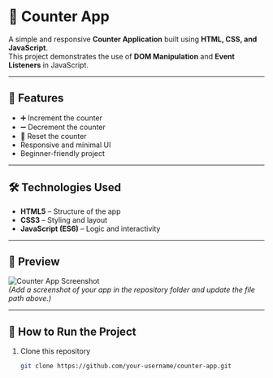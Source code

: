 # 🔢 Counter App

A simple and responsive **Counter Application** built using **HTML, CSS, and JavaScript**.  
This project demonstrates the use of **DOM Manipulation** and **Event Listeners** in JavaScript.  

---

## 🚀 Features
- ➕ Increment the counter  
- ➖ Decrement the counter  
- 🔄 Reset the counter  
- Responsive and minimal UI  
- Beginner-friendly project  

---

## 🛠️ Technologies Used
- **HTML5** – Structure of the app  
- **CSS3** – Styling and layout  
- **JavaScript (ES6)** – Logic and interactivity  

---

## 📸 Preview
![Counter App Screenshot](./screenshot.png)  
*(Add a screenshot of your app in the repository folder and update the file path above.)*

---

## 📂 How to Run the Project
1. Clone this repository  
   ```bash
   git clone https://github.com/your-username/counter-app.git

